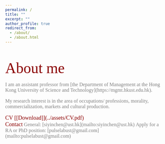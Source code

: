 ```yaml
---
permalink: /
title: ""
excerpt: ""
author_profile: true
redirect_from: 
  - /about/
  - /about.html
---   
```

<br/>
<br/>  
<font color=#8B0000 size=7 face="微软雅黑">About me</font>
<br/>
<br/>
<font color=gray size=3 face="微软雅黑">I am an assistant professor from [the Department of Management at the Hong Kong University of Science and Technology](https://mgmt.hkust.edu.hk).</font>
<br/>  
<br/>  
<font color=gray size=3 face="微软雅黑">My research interest is in the area of occupations/ professions, morality, commercialization, markets and cultural production. </font>
<br/>  
<br/>  
<font color=#8B0000 size=4 face="微软雅黑">CV    [[Download]](../assets/CV.pdf)</font> 
<br/>
<font color=#8B0000 size=4 face="微软雅黑">Contact</font> 
<font color=gray size=3 face="微软雅黑">General: [siyinchen@ust.hk](mailto:siyinchen@ust.hk)</font> 
<font color=gray size=3 face="微软雅黑">Apply for a RA or PhD position:  [pulselabust@gmail.com](mailto:pulselabust@gmail.com)</font>
